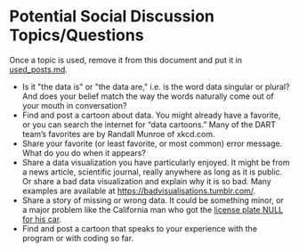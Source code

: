 # Potential Social Discussion Topics/Questions

Once a topic is used, remove it from this document and put it in [used_posts.md](used_posts.md).

- Is it "the data is" or "the data are," i.e. is the word data singular or plural? And does your belief match the way the words naturally come out of your mouth in conversation?
- Find and post a cartoon about data. You might already have a favorite, or you can search the internet for “data cartoons.” Many of the DART team’s favorites are by Randall Munroe of xkcd.com.
- Share your favorite (or least favorite, or most common) error message. What do you do when it appears?
- Share a data visualization you have particularly enjoyed. It might be from a news article, scientific journal, really anywhere as long as it is public. Or share a bad data visualization and explain why it is so bad. Many examples are available at https://badvisualisations.tumblr.com/.
- Share a story of missing or wrong data. It could be something minor, or a major problem like the California man who got the [license plate NULL for his car](https://www.wired.com/story/null-license-plate-landed-one-hacker-ticket-hell/).
- Find and post a cartoon that speaks to your experience with the program or with coding so far.
